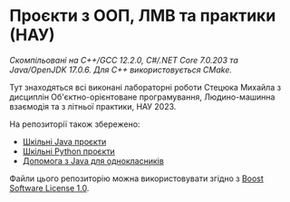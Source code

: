 # Проєкти з ООП, ЛМВ та практики (НАУ)

_Скомпільовані на C++/GCC 12.2.0, C#/.NET Core 7.0.203 та Java/OpenJDK 17.0.6._
_Для C++ використовується CMake._

Тут знаходяться всі виконані лабораторні роботи Стецюка Михайла з дисциплін Об'єктно-орієнтоване програмування, Людино-машинна взаємодія та з літньої практики, НАУ 2023.

На репозиторії також збережено:
- [Шкільні Java проєкти](https://github.com/yaBobJonez/Homework/tree/java)
- [Шкільні Python проєкти](https://github.com/yaBobJonez/Homework/tree/python)
- [Допомога з Java для однокласників](https://yaBobJonez.github.io/Homework/CS)

Файли цього репозиторію можна використовувати згідно з [Boost Software License 1.0](https://github.com/yaBobJonez/Homework/blob/uni/LICENSE).
